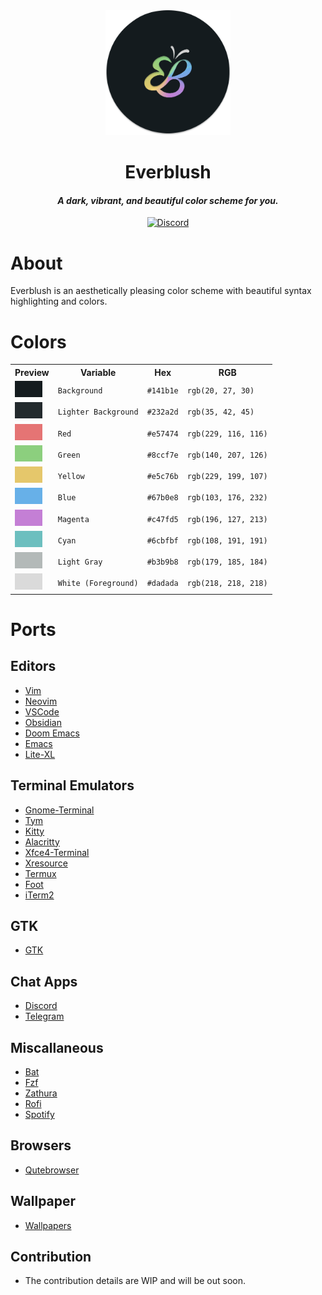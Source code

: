 <div align="center">
<img src="./assets/logo.png" height="200px" width="200px" alt="logo"> 
</div> 

<h1 align="center">Everblush</h1> 
<h4 align="center"><i>A dark, vibrant, and beautiful color scheme for you.</i></h4> 


<div align="center">
<a href="https://discord.gg/KmARmpTegP">
<img alt="Discord" src="https://img.shields.io/discord/989429995925553182?color=%2367b0e8&label=DISCORD&logo=discord&logoColor=%236cb5ed&style=for-the-badge">
</a> 
</div> 

# About 
Everblush is an aesthetically pleasing color scheme with beautiful syntax highlighting and colors.

# Colors
<table align="center">
<tr>
    <th>Preview</th>
    <th>Variable</th>
    <th>Hex</th>
    <th>RGB</th>
</tr>
<tr>
    <td><img src="https://raw.githubusercontent.com/Everblush/.github/main/assets/Rectangle%207.png"></td>
    <td><code>Background</code></td>
    <td><code>#141b1e</code></td>
    <td><code>rgb(20, 27, 30)</code></td>
</tr>
<tr>
    <td><img src="https://raw.githubusercontent.com/Everblush/.github/main/assets/Rectangle%2011.png"></td>
    <td><code>Lighter Background</code></td>
    <td><code>#232a2d</code></td>
    <td><code>rgb(35, 42, 45)</code></td>
<tr>
<tr>
    <td><img src="https://raw.githubusercontent.com/Everblush/.github/main/assets/Rectangle%203.png"></td>
    <td><code>Red</code></td>
    <td><code>#e57474</code></td>
    <td><code>rgb(229, 116, 116)</code></td>
</tr>
<tr>
    <td><img src="https://raw.githubusercontent.com/Everblush/.github/main/assets/Rectangle%204.png"></td>
    <td><code>Green</code></td>
    <td><code>#8ccf7e</code></td>
    <td><code>rgb(140, 207, 126)</code></td>
</tr>
<tr>
    <td><img src="https://raw.githubusercontent.com/Everblush/.github/main/assets/Rectangle%202.png"></td>
    <td><code>Yellow</code></td>
    <td><code>#e5c76b</code></td>
    <td><code>rgb(229, 199, 107)</code></td>
</tr>
<tr>
    <td><img src="https://raw.githubusercontent.com/Everblush/.github/main/assets/Rectangle%205.png"></td>
    <td><code>Blue</code></td>
    <td><code>#67b0e8</code></td>
    <td><code>rgb(103, 176, 232)</code></td>
</tr>
<tr>
    <td><img src="https://raw.githubusercontent.com/Everblush/.github/main/assets/Rectangle%206.png"></td>
    <td><code>Magenta</code></td>
    <td><code>#c47fd5</code></td>
    <td><code>rgb(196, 127, 213)</code></td>
</tr>
<tr>
    <td><img src="https://raw.githubusercontent.com/Everblush/.github/main/assets/Rectangle%208.png"></td>
    <td><code>Cyan</code></td>
    <td><code>#6cbfbf</code></td>
    <td><code>rgb(108, 191, 191)</code></td>
</tr>
<tr>
    <td><img src="https://raw.githubusercontent.com/Everblush/.github/main/assets/Rectangle%2010.png"></td>
    <td><code>Light Gray</code></td>
    <td><code>#b3b9b8</code></td>
    <td><code>rgb(179, 185, 184)</code></td>
</tr>
<tr>
    <td><img src="https://raw.githubusercontent.com/Everblush/.github/main/assets/Rectangle%209.png"></td>
    <td><code>White (Foreground)</code></td>
    <td><code>#dadada</code></td>
    <td><code>rgb(218, 218, 218)</code></td>
</tr>
</table>

# Ports 
## Editors
- [Vim](https://github.com/Everblush/everblush.vim)
- [Neovim](https://github.com/Everblush/everblush.nvim)
- [VSCode](https://github.com/Everblush/vscode)
- [Obsidian](https://github.com/Everblush/Obsidian)
- [Doom Emacs](https://github.com/Everblush/doomemacs)
- [Emacs](https://github.com/Everblush/emacs)
- [Lite-XL](https://github.com/Everblush/lite-xl)

## Terminal Emulators 
- [Gnome-Terminal](https://github.com/Everblush/terminal-emulators/tree/main/src/gnome-terminal)
- [Tym](https://github.com/Everblush/terminal-emulators/tree/main/src/tym)
- [Kitty](https://github.com/Everblush/terminal-emulators/blob/main/src/kitty.conf)
- [Alacritty](https://github.com/Everblush/terminal-emulators/blob/main/src/alacritty.yml)
- [Xfce4-Terminal](https://github.com/Everblush/terminal-emulators/tree/main/src/xfce4-terminal)
- [Xresource](https://github.com/Everblush/terminal-emulators/blob/main/src/Xresources)
- [Termux](https://github.com/Everblush/termux)
- [Foot](https://github.com/Everblush/terminal-emulators/blob/main/src/foot.ini)
- [iTerm2](https://github.com/Everblush/terminal-emulators/tree/main/src/iterm2)

## GTK 
- [GTK](https://github.com/Everblush/gtk)

## Chat Apps
- [Discord](https://github.com/Everblush/Discord)
- [Telegram](https://github.com/Everblush/telegram)

## Miscallaneous 
- [Bat](https://github.com/Everblush/bat)
- [Fzf](https://github.com/Everblush/fzf)
- [Zathura](https://github.com/Everblush/zathura)
- [Rofi](https://github.com/Everblush/rofi)
- [Spotify](https://github.com/Everblush/spotify)

## Browsers
- [Qutebrowser](https://github.com/Everblush/qutebrowser)

## Wallpaper 
- [Wallpapers](https://github.com/Everblush/wallpapers)

## Contribution
- The contribution details are WIP and will be out soon.
